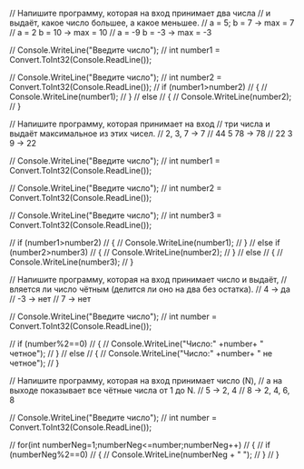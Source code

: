 // Напишите программу, которая на вход принимает два числа 
// и выдаёт, какое число большее, а какое меньшее.
// a = 5; b = 7 -> max = 7
// a = 2 b = 10 -> max = 10
// a = -9 b = -3 -> max = -3




// Console.WriteLine("Введите число");
// int number1 = Convert.ToInt32(Console.ReadLine());

// Console.WriteLine("Введите число");
// int number2 = Convert.ToInt32(Console.ReadLine());
// if (number1>number2)
// {
//     Console.WriteLine(number1);
// }
// else
// {
//     Console.WriteLine(number2);
// }

    






// Напишите программу, которая принимает на вход 
// три числа и выдаёт максимальное из этих чисел.
// 2, 3, 7 -> 7
// 44 5 78 -> 78
// 22 3 9 -> 22


// Console.WriteLine("Введите число");
// int number1 = Convert.ToInt32(Console.ReadLine());

// Console.WriteLine("Введите число");
// int number2 = Convert.ToInt32(Console.ReadLine());

// Console.WriteLine("Введите число");
// int number3 = Convert.ToInt32(Console.ReadLine());

// if (number1>number2)
// {
//     Console.WriteLine(number1);
// }
// else if (number2>number3)
// {
//     Console.WriteLine(number2);
// }
// else
// {
//     Console.WriteLine(number3);
// }














// Напишите программу, которая на вход принимает число и выдаёт, 
// вляется ли число чётным (делится ли оно на два без остатка).
// 4 -> да
// -3 -> нет
// 7 -> нет



// Console.WriteLine("Введите число");
// int number = Convert.ToInt32(Console.ReadLine());

// if (number%2==0)
// {
// Console.WriteLine("Число:" +number+ " четное");
// }
// else
// {
//     Console.WriteLine("Число:" +number+ " не четное");
// }









// Напишите программу, которая на вход принимает число (N),
// а на выходе показывает все чётные числа от 1 до N.
// 5 -> 2, 4
// 8 -> 2, 4, 6, 8


// Console.WriteLine("Введите число");
// int number = Convert.ToInt32(Console.ReadLine());

// for(int numberNeg=1;numberNeg<=number;numberNeg++)
// {
// if (numberNeg%2==0)
// {
// Console.WriteLine(numberNeg + " ");
// }
// }
